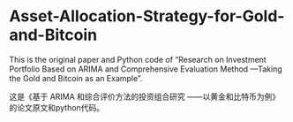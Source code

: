 # Asset-Allocation-Strategy-for-Gold-and-Bitcoin
This is the original paper and Python code of “Research on Investment Portfolio Based on ARIMA and Comprehensive Evaluation Method —Taking the Gold and Bitcoin as an Example”. 

这是《基于 ARIMA 和综合评价方法的投资组合研究 ——以黄金和比特币为例》的论文原文和python代码。
